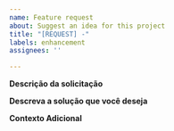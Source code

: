 ```yaml
---
name: Feature request
about: Suggest an idea for this project
title: "[REQUEST] -"
labels: enhancement
assignees: ''

---
```


**Descrição da solicitação**
<!-- [pt-BR] Use uma descrição clara e concisa sobre o problema. -->

**Descreva a solução que você deseja**
<!-- [pt-BR] Use uma descrição clara e concisa do que você deseja que aconteça. -->

**Contexto Adicional**
<!-- [pt-BR] Adicione qualquer outro contexto ou capturas de tela sobre a solicitação de recurso aqui -->
